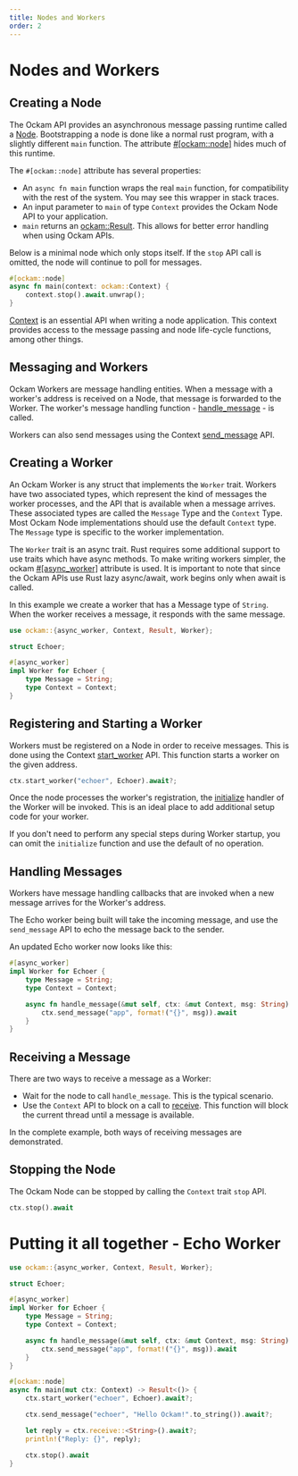 ```yaml
---
title: Nodes and Workers
order: 2
---
```


# Nodes and Workers

## Creating a Node

The Ockam API provides an asynchronous message passing runtime called a [Node](https://docs.rs/ockam_node/0.4.0/ockam_node/).
Bootstrapping a node is done like a normal rust program, with a slightly different `main` function. The attribute [#[ockam::node]](https://docs.rs/ockam_node_attribute/0.1.4/ockam_node_attribute/) hides
much of this runtime.

The `#[ockam::node]` attribute has several properties:

- An `async fn main` function wraps the real `main` function, for compatibility with the rest of the system. You may see this wrapper in stack traces.
- An input parameter to `main` of type `Context` provides the Ockam Node API to your application.
- `main` returns an [ockam::Result](https://docs.rs/ockam/0.4.0/ockam/type.Result.html). This allows for better error handling when using Ockam APIs.

Below is a minimal node which only stops itself. If the `stop` API call is omitted, the node will continue to poll for messages.

```rust
#[ockam::node]
async fn main(context: ockam::Context) {
    context.stop().await.unwrap();
}
```

[Context](https://docs.rs/ockam/0.4.0/ockam/struct.Context.html) is an essential API when writing a node application. This
context provides access to the message passing and node life-cycle functions, among other things.

## Messaging and Workers

Ockam Workers are message handling entities. When a message with a worker's address is received on a Node, that message
is forwarded to the Worker. The worker's message handling function - [handle_message](https://docs.rs/ockam_core/0.6.0/ockam_core/trait.Worker.html#method.handle_message) - is called.

Workers can also send messages using the Context [send_message](https://docs.rs/ockam_node/0.4.0/ockam_node/struct.Context.html#method.send_message) API.

## Creating a Worker

An Ockam Worker is any struct that implements the `Worker` trait. Workers have two associated types, which represent the
kind of messages the worker processes, and the API that is available when a message arrives. These associated types are
called the `Message` Type and the `Context` Type. Most Ockam Node implementations should use the default `Context` type.
The `Message` type is specific to the worker implementation.

The `Worker` trait is an async trait. Rust requires some additional support to use traits which have async methods. To
make writing workers simpler, the ockam [#[async_worker]](https://docs.rs/ockam/0.4.0/ockam/attr.async_worker.html) attribute is used. It is important to note that since the Ockam
APIs use Rust lazy async/await, work begins only when await is called.

In this example we create a worker that has a Message type of `String`. When the worker receives a message, it responds
with the same message.

```rust
use ockam::{async_worker, Context, Result, Worker};

struct Echoer;

#[async_worker]
impl Worker for Echoer {
    type Message = String;
    type Context = Context;
}
```

## Registering and Starting a Worker

Workers must be registered on a Node in order to receive messages. This is done using the Context [start_worker](https://docs.rs/ockam_node/0.4.0/ockam_node/struct.Context.html#method.start_worker)
API. This function starts a worker on the given address.

```rust
ctx.start_worker("echoer", Echoer).await?;
```

Once the node processes the worker's registration, the [initialize](https://docs.rs/ockam_core/0.6.0/ockam_core/trait.Worker.html#method.initialize)
handler of the Worker will be invoked. This is an ideal place to add additional setup code for your worker.

If you don't need to perform any special steps during Worker startup, you can omit the `initialize` function and use the
default of no operation.

## Handling Messages

Workers have message handling callbacks that are invoked when a new message arrives for the Worker's address.

The Echo worker being built will take the incoming message, and use the `send_message` API to echo the message back to
the sender.

An updated Echo worker now looks like this:

```rust
#[async_worker]
impl Worker for Echoer {
    type Message = String;
    type Context = Context;

    async fn handle_message(&mut self, ctx: &mut Context, msg: String) -> Result<()> {
        ctx.send_message("app", format!("{}", msg)).await
    }
}
```

## Receiving a Message

There are two ways to receive a message as a Worker:
- Wait for the node to call `handle_message`. This is the typical scenario.
- Use the `Context` API to block on a call to [receive](https://docs.rs/ockam/0.4.0/ockam/struct.Context.html#method.receive).
This function will block the current thread until a message is available.

In the complete example, both ways of receiving messages are demonstrated.

## Stopping the Node

The Ockam Node can be stopped by calling the `Context` trait `stop` API.

```rust
ctx.stop().await
```

# Putting it all together - Echo Worker

```rust
use ockam::{async_worker, Context, Result, Worker};

struct Echoer;

#[async_worker]
impl Worker for Echoer {
    type Message = String;
    type Context = Context;

    async fn handle_message(&mut self, ctx: &mut Context, msg: String) -> Result<()> {
        ctx.send_message("app", format!("{}", msg)).await
    }
}

#[ockam::node]
async fn main(mut ctx: Context) -> Result<()> {
    ctx.start_worker("echoer", Echoer).await?;

    ctx.send_message("echoer", "Hello Ockam!".to_string()).await?;

    let reply = ctx.receive::<String>().await?;
    println!("Reply: {}", reply);

    ctx.stop().await
}
```
